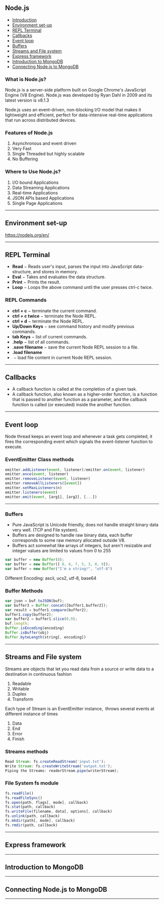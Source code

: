 ## Node.js
+ [Introduction](#what-is-nodejs)
+ [Environment set-up](#environment-set-up)
+ [REPL Terminal](#repl-terminal)
+ [Callbacks](#callbacks)
+ [Event loop](#event-loop)
+ [Buffers](#buffers)
+ [Streams and File system](#streams-and-file-system)
+ [Express framework](#express-framework)
+ [Introduction to MongoDB](#introduction-to-mongoDB)
+ [Connecting Node.js to MongoDB](#connecting-nodejs-to-mongodb)

### What is Node.js?

  Node.js is a server-side platform built on Google Chrome's JavaScript Engine (V8 Engine). Node.js was developed by Ryan Dahl in 2009 and its latest version is v8.1.3

  Node.js uses an event-driven, non-blocking I/O model that makes it lightweight and efficient, perfect for data-intensive real-time applications that run across distributed devices.

### Features of Node.js

1. Asynchronous and event driven
2. Very Fast
3. Single Threaded but highly scalable
4. No Buffering

### Where to Use Node.js?

1. I/O bound Applications
2. Data Streaming Applications
3. Real-time Applications
4. JSON APIs based Applications
5. Single Page Applications

***
## Environment set-up
https://nodejs.org/en/

***
## REPL Terminal
+ **Read** − Reads user's input, parses the input into JavaScript data-structure, and stores in memory.
+ **Eval** − Takes and evaluates the data structure.
+ **Print** − Prints the result.
+ **Loop** − Loops the above command until the user presses ctrl-c twice.

### REPL Commands
+ **ctrl + c** − terminate the current command.
+ **ctrl + c twice** − terminate the Node REPL.
+ **ctrl + d** − terminate the Node REPL.
+ **Up/Down Keys** − see command history and modify previous commands.
+ **tab Keys** − list of current commands.
+ **.help** − list of all commands.
+ **.save filename** − save the current Node REPL session to a file.
+ **.load filename**
+  − load file content in current Node REPL session.

***
## Callbacks
+ A callback function is called at the completion of a given task.
+ A callback function, also known as a higher-order function, is a function that is passed to another function as a parameter, and the callback function is called (or executed) inside the another function.

***
## Event loop
Node thread keeps an event loop and whenever a task gets completed, it fires the corresponding event which signals the event-listener function to execute.

### EventEmitter Class methods
```javascript
emitter.addListener(event, listener)/emitter.on(event, listener)
emitter.once(event, listener)
emitter.removeListener(event, listener)
emitter.removeAllListeners([event])
emitter.setMaxListeners(n)
emitter.listeners(event)
emitter.emit(event, [arg1], [arg2], [...])
```

***
### Buffers
+ Pure JavaScript is Unicode friendly, does not handle straight binary data very well. (TCP and File system).
+ Buffers are designed to handle raw binary data, each buffer corresponds to some raw memory allocated outside V8. 
+ Buffers act somewhat like arrays of integers, but aren't resizable and integer values are limited to values from 0 to 255
```javascript
var buffer = new Buffer(8);
var buffer = new Buffer([ 8, 6, 7, 5, 3, 0, 9]);
var buffer = new Buffer("I'm a string!", "utf-8")
```
Different Encoding: ascii, ucs2, utf-8, base64

### Buffer Methods
```javascript
var json = buf.toJSON(buf);
var buffer3 = Buffer.concat([buffer1,buffer2]);
var result = buffer1.compare(buffer2);
buffer1.copy(buffer2);
var buffer2 = buffer1.slice(0,9);
buf.length;
Buffer.isEncoding(encoding)
Buffer.isBuffer(obj)
Buffer.byteLength(string[, encoding])
```
***
## Streams and File system
Streams are objects that let you read data from a source or write data to a destination in continuous fashion
1. Readable
2. Writable
3. Duplex
4. Transform

Each type of Stream is an EventEmitter instance,  throws several events at different instance of times
1. Data
2. End
3. Error
4. Finish

### Streams methods
```javascript
Read Stream: fs.createReadStream('input.txt');
Write Stream: fs.createWriteStream('output.txt');
Piping the Streams: readerStream.pipe(writerStream);
```
### File System fs module
```javascript
fs.readFile()
fs.readFileSync()
fs.open(path, flags[, mode], callback)
fs.stat(path, callback)
fs.writeFile(filename, data[, options], callback)
fs.unlink(path, callback)
fs.mkdir(path[, mode], callback)
fs.rmdir(path, callback)
```
***
## Express framework

***
## Introduction to MongoDB

***
## Connecting Node.js to MongoDB

***
